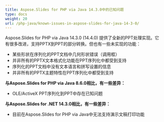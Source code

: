 ```yaml
---
title: Aspose.Slides for PHP via Java 14.3.0中的已知问题
type: docs
weight: 20
url: /php-java/known-issues-in-aspose-slides-for-java-14-3-0/
---
```


Aspose.Slides for PHP via Java 14.3.0 (14.4.0) 提供了全新的PPT处理实现。它有很多改进，支持PPTX到PPT的部分转换。但也有一些未实现的功能：

- 某些形状在序列化的PPT文档中几何形状错误（调用框）
- 并非所有的PPTX文本格式化功能在PPT序列化中都受到支持
- 序列化的PPT文档中没有文本语言和拼写设置的信息
- 并非所有的PPTX主题特性在PPT序列化中都受到支持

**与Aspose.Slides for PHP via Java 8.6.0相比，有一些差异：**

- OLE/ActiveX PPT序列化到PPT中存在已知问题

**与Aspose.Slides for .NET 14.3.0相比，有一些差异：**

- 目前在Aspose.Slides for PHP via Java中无法支持演示文稿打印功能